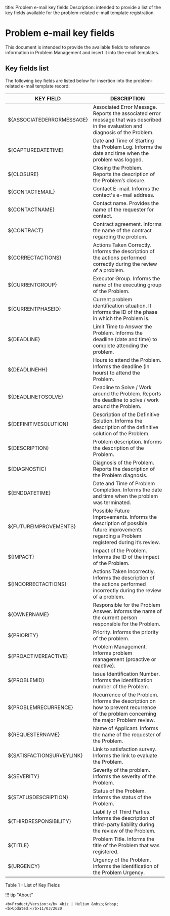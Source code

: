 title: Problem e-mail key fields
Description: intended to provide a list of the key fields available for the problem-related e-mail template registration.
# Problem e-mail key fields

This document is intended to provide the available fields to reference information in Problem Management and insert it into the email templates.

## Key fields list

The following key fields are listed below for insertion into the problem-related e-mail template record:


|KEY FIELD|	DESCRIPTION|
|--|--|
|${ASSOCIATEDERRORMESSAGE}|	Associated Error Message. Reports the associated error message that was described in the evaluation and diagnosis of the Problem.|
|${CAPTUREDATETIME}|	Date and Time of Starting the Problem Log. Informs the date and time when the problem was logged.|
|${CLOSURE}|	Closing the Problem. Reports the description of the Problem’s closure.|
|${CONTACTEMAIL}|	Contact E-mail. Informs the contact's e-mail address.|
|${CONTACTNAME}	|Contact name. Provides the name of the requester for contact.|
|${CONTRACT}|Contract agreement. Informs the name of the contract regarding the problem.|
|${CORRECTACTIONS}|	Actions Taken Correctly. Informs the description of the actions performed correctly during the review of a problem.|
|${CURRENTGROUP}|Executor Group. Informs the name of the executing group of the Problem.|
|${CURRENTPHASEID}|	Current problem identification situation. It informs the ID of the phase in which the Problem is.|
|${DEADLINE}|	Limit Time to Answer the Problem. Informs the deadline (date and time) to complete attending the problem.|
|${DEADLINEHH}|	Hours to attend the Problem. Informs the deadline (in hours) to attend the Problem.|
|${DEADLINETOSOLVE}|	Deadline to Solve / Work around the Problem. Reports the deadline to solve / work around the Problem.|
|${DEFINITIVESOLUTION}|	Description of the Definitive Solution. Informs the description of the definitive solution of the Problem.|
|${DESCRIPTION}|	Problem description. Informs the description of the Problem.|
|${DIAGNOSTIC}|	Diagnosis of the Problem. Reports the description of the Problem diagnosis.|
|${ENDDATETIME}|	Date and Time of Problem Completion. Informs the date and time when the problem was terminated.|
|${FUTUREIMPROVEMENTS}|	Possible Future Improvements. Informs the description of possible future improvements regarding a Problem registered during it’s review.|
|${IMPACT}|	Impact of the Problem. Informs the ID of the impact of the Problem.|
|${INCORRECTACTIONS}|Actions Taken Incorrectly. Informs the description of the actions performed incorrectly during the review of a problem.|
|${OWNERNAME}|Responsible for the Problem Answer. Informs the name of the current person responsible for the Problem.|
|${PRIORITY}	|Priority. Informs the priority of the problem.|
|${PROACTIVEREACTIVE}	|Problem Management. Informs problem management (proactive or reactive).|
|${PROBLEMID}|Issue Identification Number. Informs the identification number of the Problem.|
|${PROBLEMRECURRENCE}|	Recurrence of the Problem. Informs the description on how to prevent recurrence of the problem concerning the major Problem review.|
|${REQUESTERNAME}|	Name of Applicant. Informs the name of the requester of the Problem.|
|${SATISFACTIONSURVEYLINK}|	Link to satisfaction survey. Informs the link to evaluate the Problem.|
|${SEVERITY}|Severity of the problem. Informs the severity of the Problem.|
|${STATUSDESCRIPTION}|Status of the Problem. Informs the status of the Problem.|
|${THIRDRESPONSIBILITY}|Liability of Third Parties. Informs the description of third-party liability during the review of the Problem.|
|${TITLE}|	Problem Title. Informs the title of the Problem that was registered.|
|${URGENCY}|Urgency of the Problem. Informs the identification of the Problem Urgency.|

Table 1 - List of Key Fields



!!! tip "About"

    <b>Product/Version:</b> 4biz | Helium &nbsp;&nbsp;
    <b>Updated:</b>11/03/2020

